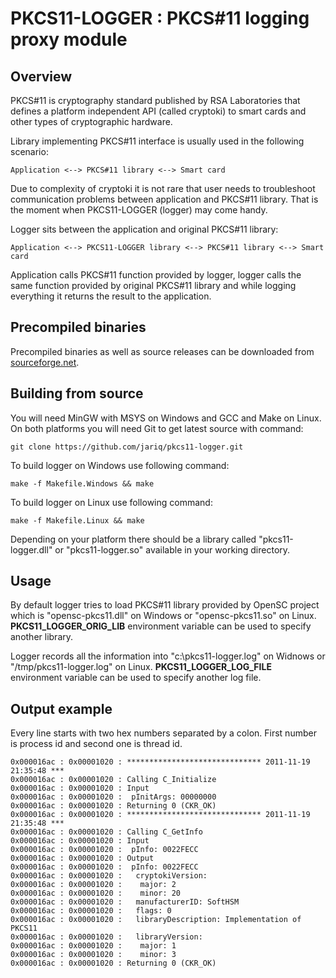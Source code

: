 # PKCS11-LOGGER : PKCS#11 logging proxy module

## Overview

PKCS#11 is cryptography standard published by RSA Laboratories that defines 
a platform independent API (called cryptoki) to smart cards and other types of 
cryptographic hardware.

Library implementing PKCS#11 interface is usually used in the following scenario:

	Application <--> PKCS#11 library <--> Smart card

Due to complexity of cryptoki it is not rare that user needs to troubleshoot 
communication problems between application and PKCS#11 library. That is the 
moment when PKCS11-LOGGER (logger) may come handy.

Logger sits between the application and original PKCS#11 library:

	Application <--> PKCS11-LOGGER library <--> PKCS#11 library <--> Smart card

Application calls PKCS#11 function provided by logger, logger calls the same 
function provided by original PKCS#11 library and while logging everything 
it returns the result to the application.

## Precompiled binaries

Precompiled binaries as well as source releases can be downloaded from [sourceforge.net](http://sourceforge.net/projects/pkcs11-logger/).

## Building from source

You will need MinGW with MSYS on Windows and GCC and Make on Linux. On both 
platforms you will need Git to get latest source with command:

	git clone https://github.com/jariq/pkcs11-logger.git

To build logger on Windows use following command:

	make -f Makefile.Windows && make

To build logger on Linux use following command:

	make -f Makefile.Linux && make

Depending on your platform there should be a library called "pkcs11-logger.dll" 
or "pkcs11-logger.so" available in your working directory.

## Usage

By default logger tries to load PKCS#11 library provided by OpenSC project 
which is "opensc-pkcs11.dll" on Windows or "opensc-pkcs11.so" on Linux. 
__PKCS11\_LOGGER\_ORIG\_LIB__ environment variable can be used to specify 
another library.

Logger records all the information into "c:\pkcs11-logger.log" on Widnows or 
"/tmp/pkcs11-logger.log" on Linux. __PKCS11\_LOGGER\_LOG\_FILE__ environment 
variable can be used to specify another log file.

## Output example

Every line starts with two hex numbers separated by a colon. First number is
process id and second one is thread id.

	0x000016ac : 0x00001020 : ****************************** 2011-11-19 21:35:48 ***
	0x000016ac : 0x00001020 : Calling C_Initialize
	0x000016ac : 0x00001020 : Input
	0x000016ac : 0x00001020 :  pInitArgs: 00000000
	0x000016ac : 0x00001020 : Returning 0 (CKR_OK)
	0x000016ac : 0x00001020 : ****************************** 2011-11-19 21:35:48 ***
	0x000016ac : 0x00001020 : Calling C_GetInfo
	0x000016ac : 0x00001020 : Input
	0x000016ac : 0x00001020 :  pInfo: 0022FECC
	0x000016ac : 0x00001020 : Output
	0x000016ac : 0x00001020 :  pInfo: 0022FECC
	0x000016ac : 0x00001020 :   cryptokiVersion:
	0x000016ac : 0x00001020 :    major: 2
	0x000016ac : 0x00001020 :    minor: 20
	0x000016ac : 0x00001020 :   manufacturerID: SoftHSM                         
	0x000016ac : 0x00001020 :   flags: 0
	0x000016ac : 0x00001020 :   libraryDescription: Implementation of PKCS11        
	0x000016ac : 0x00001020 :   libraryVersion:
	0x000016ac : 0x00001020 :    major: 1
	0x000016ac : 0x00001020 :    minor: 3
	0x000016ac : 0x00001020 : Returning 0 (CKR_OK)
